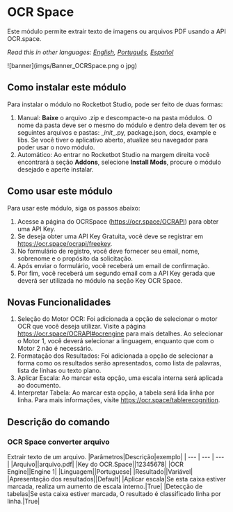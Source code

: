 



# OCR Space
  
Este módulo permite extrair texto de imagens ou arquivos PDF usando a API OCR.space.  

*Read this in other languages: [English](Manual_OCRSpace.md), [Português](Manual_OCRSpace.pr.md), [Español](Manual_OCRSpace.es.md)*
  
![banner](imgs/Banner_OCRSpace.png o jpg)
## Como instalar este módulo
  
Para instalar o módulo no Rocketbot Studio, pode ser feito de duas formas:
1. Manual: __Baixe__ o arquivo .zip e descompacte-o na pasta módulos. O nome da pasta deve ser o mesmo do módulo e dentro dela devem ter os seguintes arquivos e pastas: \__init__.py, package.json, docs, example e libs. Se você tiver o aplicativo aberto, atualize seu navegador para poder usar o novo módulo.
2. Automático: Ao entrar no Rocketbot Studio na margem direita você encontrará a seção **Addons**, selecione **Install Mods**, procure o módulo desejado e aperte instalar.  


## Como usar este módulo

Para usar este módulo, siga os passos abaixo:

1. Acesse a página do OCRSpace (https://ocr.space/OCRAPI) para obter uma API Key.
2. Se deseja obter uma API Key Gratuita, você deve se registrar em https://ocr.space/ocrapi/freekey.
3. No formulário de registro, você deve fornecer seu email, nome, sobrenome e o propósito da solicitação.
4. Após enviar o formulário, você receberá um email de confirmação.
5. Por fim, você receberá um segundo email com a API Key gerada que deverá ser utilizada no módulo na seção Key OCR Space.

## Novas Funcionalidades

1. Seleção do Motor OCR: Foi adicionada a opção de selecionar o motor OCR que você deseja utilizar. Visite a página https://ocr.space/OCRAPI#ocrengine para mais detalhes. Ao selecionar o Motor 1, você deverá selecionar a linguagem, enquanto que com o Motor 2 não é necessário.
2. Formatação dos Resultados: Foi adicionada a opção de selecionar a forma como os resultados serão apresentados, como lista de palavras, 
lista de linhas ou texto plano.
3. Aplicar Escala: Ao marcar esta opção, uma escala interna será aplicada ao documento.
4. Interpretar Tabela: Ao marcar esta opção, a tabela será lida linha por linha. Para mais informações, visite https://ocr.space/tablerecognition.
## Descrição do comando

### OCR Space converter arquivo
  
Extrair texto de um arquivo.
|Parâmetros|Descrição|exemplo|
| --- | --- | --- |
|Arquivo||arquivo.pdf|
|Key do OCR.Space||12345678|
|OCR Engine||Engine 1|
|Linguagem||Portuguese|
|Resultado||Variável|
|Apresentação dos resultados||Default|
|Aplicar escala|Se esta caixa estiver marcada, realiza um aumento de escala interno.|True|
|Detecção de tabelas|Se esta caixa estiver marcada, O resultado é classificado linha por linha.|True|
